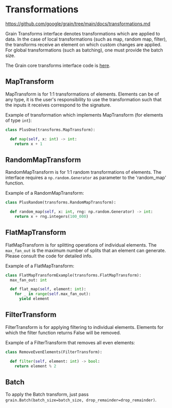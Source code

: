 # Transformations



https://github.com/google/grain/tree/main/docs/transformations.md



Grain Transforms interface denotes transformations which are applied to data. In
the case of local transformations (such as map, random map, filter), the
transforms receive an element on which custom changes are applied. For global
transformations (such as batching), one must provide the batch size.

The Grain core transforms interface code is
[here](https://github.com/google/grain/tree/main/grain/_src/core/transforms.py).


## MapTransform

MapTransform is for 1:1 transformations of elements. Elements can be of any
type, it is the user's responsibility to use the transformation such that the
inputs it receives correspond to the signature.

Example of transformation which implements MapTransform (for elements of type
`int`):

```python
class PlusOne(transforms.MapTransform):

  def map(self, x: int) -> int:
    return x + 1
```

## RandomMapTransform

RandomMapTransform is for 1:1 random transformations of elements. The interface
requires a `np.random.Generator` as parameter to the 'random_map' function.

Example of a RandomMapTransform:

```python
class PlusRandom(transforms.RandomMapTransform):

  def random_map(self, x: int, rng: np.random.Generator) -> int:
    return x + rng.integers(100_000)
```

## FlatMapTransform

FlatMapTransform is for splitting operations of individual elements. The
`max_fan_out` is the maximum number of splits that an element can generate.
Please consult the code for detailed info.

Example of a FlatMapTransform:

```python
class FlatMapTransformExample(transforms.FlatMapTransform):
  max_fan_out: int

  def flat_map(self, element: int):
    for _ in range(self.max_fan_out):
      yield element
```

## FilterTransform

FilterTransform is for applying filtering to individual elements. Elements for
which the filter function returns False will be removed.

Example of a FilterTransform that removes all even elements:

```python
class RemoveEvenElements(FilterTransform):

  def filter(self, element: int) -> bool:
    return element % 2
```

## Batch

To apply the Batch transform, just pass `grain.Batch(batch_size=batch_size, drop_remainder=drop_remainder)`.
